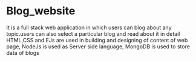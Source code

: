 # Blog_website

It is a full stack web application in which users can blog about any topic.users can also select a particular blog and read about it in detail
HTML,CSS and EJs are used in building and designing of content of web page,
NodeJs is used as Server side language,
MongoDB is used to store data of blogs
